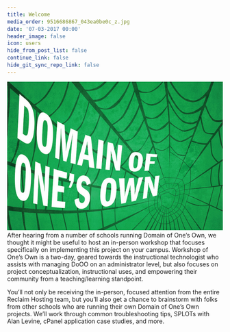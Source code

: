 ```yaml
---
title: Welcome
media_order: 9516686867_043ea0be0c_z.jpg
date: '07-03-2017 00:00'
header_image: false
icon: users
hide_from_post_list: false
continue_link: false
hide_git_sync_repo_link: false
---
```


![](9516686867_043ea0be0c_z.jpg)After hearing from a number of schools running Domain of One’s Own, we thought it might be useful to host an in-person workshop that focuses specifically on implementing this project on your campus. Workshop of One’s Own is a two-day, geared towards the instructional technologist who assists with managing DoOO on an administrator level, but also focuses on project conceptualization, instructional uses, and empowering their community from a teaching/learning standpoint. 

You’ll not only be receiving the in-person, focused attention from the entire Reclaim Hosting team, but you’ll also get a chance to brainstorm with folks from other schools who are running their own Domain of One’s Own projects. We’ll work through common troubleshooting tips, SPLOTs with Alan Levine, cPanel application case studies, and more.
